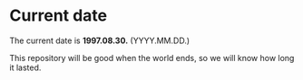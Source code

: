 # Current date

The current date is **1997.08.30.** (YYYY.MM.DD.)

This repository will be good when the world ends, so we will know how long it lasted.